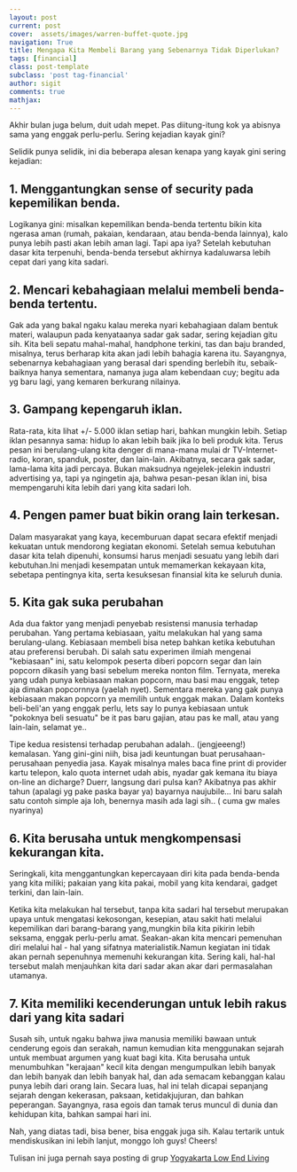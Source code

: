 ```yaml
---
layout: post
current: post
cover:  assets/images/warren-buffet-quote.jpg
navigation: True
title: Mengapa Kita Membeli Barang yang Sebenarnya Tidak Diperlukan?
tags: [financial]
class: post-template
subclass: 'post tag-financial'
author: sigit
comments: true
mathjax:
---
```


Akhir bulan juga belum, duit udah mepet. Pas diitung-itung kok ya abisnya sama yang enggak perlu-perlu. Sering kejadian kayak gini?

Selidik punya selidik, ini dia beberapa alesan kenapa yang kayak gini sering kejadian:

## 1. Menggantungkan sense of security pada kepemilikan benda.

Logikanya gini: misalkan kepemilikan benda-benda tertentu bikin kita ngerasa aman (rumah, pakaian, kendaraan, atau benda-benda lainnya), kalo punya lebih pasti akan lebih aman lagi. Tapi apa iya? Setelah kebutuhan dasar kita terpenuhi, benda-benda tersebut akhirnya kadaluwarsa lebih cepat dari yang kita sadari.


## 2. Mencari kebahagiaan melalui membeli benda-benda tertentu.

Gak ada yang bakal ngaku kalau mereka nyari kebahagiaan dalam bentuk materi, walaupun pada kenyataanya sadar gak sadar, sering kejadian gitu sih. Kita beli sepatu mahal-mahal, handphone terkini, tas dan baju branded, misalnya, terus berharap kita akan jadi lebih bahagia karena itu. Sayangnya, sebenarnya kebahagiaan yang berasal dari spending berlebih itu, sebaik-baiknya hanya sementara, namanya juga alam kebendaan cuy; begitu ada yg baru lagi, yang kemaren berkurang nilainya.


## 3. Gampang kepengaruh iklan.

Rata-rata, kita lihat +/- 5.000 iklan setiap hari, bahkan mungkin lebih. Setiap iklan pesannya sama: hidup lo akan lebih baik jika lo beli produk kita. Terus pesan ini berulang-ulang kita denger di mana-mana mulai dr TV-Internet-radio, koran, spanduk, poster, dan lain-lain. Akibatnya, secara gak sadar, lama-lama kita jadi percaya. Bukan maksudnya ngejelek-jelekin industri advertising ya, tapi ya ngingetin aja, bahwa pesan-pesan iklan ini, bisa mempengaruhi kita lebih dari yang kita sadari loh.


## 4. Pengen pamer buat bikin orang lain terkesan.

Dalam masyarakat yang kaya, kecemburuan dapat secara efektif
menjadi kekuatan untuk mendorong kegiatan ekonomi. Setelah semua kebutuhan dasar kita telah dipenuhi, konsumsi harus menjadi sesuatu yang lebih dari kebutuhan.Ini menjadi kesempatan untuk memamerkan kekayaan kita, sebetapa pentingnya kita, serta kesuksesan finansial kita ke seluruh dunia.


## 5. Kita gak suka perubahan

Ada dua faktor yang menjadi penyebab resistensi manusia terhadap perubahan.
Yang pertama kebiasaan, yaitu melakukan hal yang sama berulang-ulang. Kebiasaan membeli bisa netep bahkan ketika kebutuhan atau preferensi berubah. Di salah satu experimen ilmiah mengenai "kebiasaan" ini, satu kelompok peserta diberi popcorn segar dan lain popcorn dikasih yang basi sebelum mereka nonton film. Ternyata, mereka yang udah punya kebiasaan makan popcorn, mau basi mau enggak, tetep aja dimakan popcornnya (yaelah nyet). Sementara mereka yang gak punya kebiasaan makan popcorn ya memilih untuk enggak makan. Dalam konteks beli-beli'an yang enggak perlu, lets say lo punya kebiasaan untuk "pokoknya beli sesuatu" be it pas baru gajian, atau pas ke mall, atau yang lain-lain, selamat ye..

Tipe kedua resistensi terhadap perubahan adalah.. (jengjeeeng!) kemalasan. Yang gini-gini niih, bisa jadi keuntungan buat perusahaan-perusahaan penyedia jasa. Kayak misalnya males baca fine print di provider kartu telepon, kalo quota internet udah abis, nyadar gak kemana itu biaya on-line an dicharge? Duerr, langsung dari pulsa kan? Akibatnya pas akhir tahun (apalagi yg pake paska bayar ya) bayarnya naujubile... Ini baru salah satu contoh simple aja loh, benernya masih ada lagi sih.. ( cuma gw males nyarinya)


## 6. Kita berusaha untuk mengkompensasi kekurangan kita.

Seringkali, kita menggantungkan kepercayaan diri kita pada benda-benda yang kita miliki; pakaian yang kita pakai, mobil yang kita kendarai, gadget terkini, dan lain-lain.

Ketika kita melakukan hal tersebut, tanpa kita sadari hal tersebut merupakan upaya untuk mengatasi kekosongan, kesepian, atau sakit hati melalui kepemilikan dari barang-barang yang,mungkin bila kita pikirin lebih seksama, enggak perlu-perlu amat. Seakan-akan kita mencari pemenuhan diri melalui hal - hal yang sifatnya materialistik.Namun kegiatan ini tidak akan pernah sepenuhnya memenuhi kekurangan kita. Sering kali, hal-hal tersebut malah menjauhkan kita dari sadar akan akar dari permasalahan utamanya.


## 7. Kita memiliki kecenderungan untuk lebih rakus dari yang kita sadari

Susah sih, untuk ngaku bahwa jiwa manusia memiliki bawaan untuk cenderung egois dan serakah, namun kemudian kita menggunakan sejarah untuk membuat argumen yang kuat bagi kita. Kita berusaha untuk menumbuhkan "kerajaan" kecil kita dengan mengumpulkan lebih banyak dan lebih banyak dan lebih banyak hal, dan ada semacam kebanggan kalau punya lebih dari orang lain. Secara luas, hal ini telah dicapai sepanjang sejarah dengan kekerasan, paksaan, ketidakjujuran, dan bahkan peperangan. Sayangnya, rasa egois dan tamak terus muncul di dunia dan kehidupan kita, bahkan sampai hari ini.

Nah, yang diatas tadi, bisa bener, bisa enggak juga sih. Kalau tertarik untuk mendiskusikan ini lebih lanjut, monggo loh guys! Cheers!

Tulisan ini juga pernah saya posting di grup [Yogyakarta Low End Living](https://facebook.com/groups/YogyakartaLowEndLiving/ "Yogyakarta Low End Living")